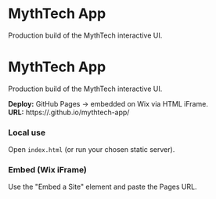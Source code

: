 # MythTech App
Production build of the MythTech interactive UI.
# MythTech App
Production build of the MythTech interactive UI.

**Deploy:** GitHub Pages → embedded on Wix via HTML iFrame.  
**URL:** https://<user>.github.io/mythtech-app/

### Local use
Open `index.html` (or run your chosen static server).

### Embed (Wix iFrame)
Use the "Embed a Site" element and paste the Pages URL.

